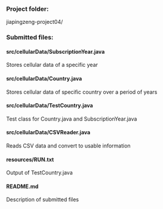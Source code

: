 ### Project folder:
jiapingzeng-project04/

### Submitted files:

#### src/cellularData/SubscriptionYear.java
Stores cellular data of a specific year

#### src/cellularData/Country.java
Stores cellular data of specific country over a period of years

#### src/cellularData/TestCountry.java
Test class for Country.java and SubscriptionYear.java

#### src/cellularData/CSVReader.java
Reads CSV data and convert to usable information

#### resources/RUN.txt
Output of TestCountry.java

#### README.md
Description of submitted files